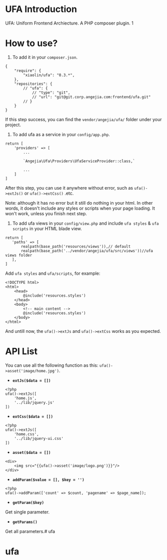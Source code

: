 # UFA Introduction

UFA: Uniform Frontend Archiecture. A PHP composer plugin. 1

# How to use?

 1. To add it in your `composer.json`.
 
 ```
 {
     "require": {
         "xiaolin/ufa": "0.3.*",
     },
     "repositories": {
         // "ufa": {
             // "type": "git",
             // "url": "git@git.corp.angejia.com:frontend/ufa.git"
         // }
     }
 }
 ```

 If this step success, you can find the `vendor/angejia/ufa/` folder under your project.

 1. To add ufa as a service in your `config/app.php`.

 ```
 return [
     'providers' => [
         ...
 
         `Angejia\Ufa\Providers\UfaServiceProvider::class,`
 
         ...
     ]
 ]
 ```

 After this step, you can use it anywhere without error, such as `ufa()->extJs()` or `ufa()->extCss()` .etc.

 Note: although it has no error but it still do nothing in your html. In other words, it doesn't include any styles or scripts when your page loading. It won't work, unless you finish next step.

 1. To add ufa views in your `config/view.php` and include `ufa styles` & `ufa scripts` in your HTML blade view.

 ```
 return [
    'paths' => [
        realpath(base_path('resources/views')),// default
        realpath(base_path('../vendor/angejia/ufa/src/views'))//ufa views folder
    ],
 ]
 ```

 Add `ufa styles` and `ufa/scripts`, for example:

 ```
 <!DOCTYPE html>
 <html>
     <head>
         @include('resources.styles')
     </head>
     <body>
         <!-- main content -->
         @include('resources.styles')
     </body>    
 </html>
 ```
 
 And untill now, the `ufa()->extJs` and `ufa()->extCss` works as you expected.

# API List

You can use all the following function as this: `ufa()->asset('image/home.jpg')`.

- __`extJs($data = [])`__
```
<?php
ufa()->extJs([
    'home.js',
    '../lib/jquery.js'
])
```

- __`extCss($data = [])`__
```
<?php
ufa()->extJs([
    'home.css',
    '../lib/jquery-ui.css'
])
```

- __`asset($data = [])`__
```
<div>
    <img src="{{ufa()->asset('image/logo.png')}}"/>
</div>
```

- __`addParam($value = [], $key = '')`__
```
<?php
ufa()->addParam(['count' => $count, 'pagename' => $page_name]);
```
- __`getParam($key)`__

Get single parameter.

- __`getParams()`__

Get all parameters.# ufa
# ufa
